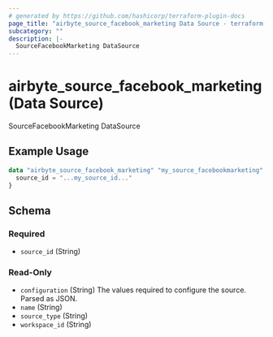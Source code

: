 ```yaml
---
# generated by https://github.com/hashicorp/terraform-plugin-docs
page_title: "airbyte_source_facebook_marketing Data Source - terraform-provider-airbyte"
subcategory: ""
description: |-
  SourceFacebookMarketing DataSource
---
```


# airbyte_source_facebook_marketing (Data Source)

SourceFacebookMarketing DataSource

## Example Usage

```terraform
data "airbyte_source_facebook_marketing" "my_source_facebookmarketing" {
  source_id = "...my_source_id..."
}
```

<!-- schema generated by tfplugindocs -->
## Schema

### Required

- `source_id` (String)

### Read-Only

- `configuration` (String) The values required to configure the source. Parsed as JSON.
- `name` (String)
- `source_type` (String)
- `workspace_id` (String)
